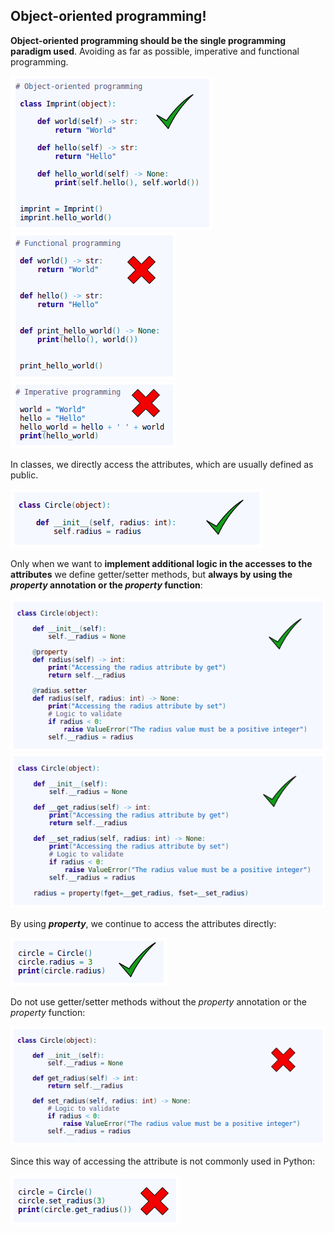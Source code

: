 ## Object-oriented programming!

**Object-oriented programming should be the single programming paradigm used**. Avoiding as far as possible, imperative and functional programming.

![jMetal architecture](../../resources/python_poo_programming.png)
![jMetal architecture](../../resources/python_functional_programming.png)
![jMetal architecture](../../resources/python_imperative_programming.png)

In classes, we directly access the attributes, which are usually defined as public.

![jMetal architecture](../../resources/without_getter_setter.png)

Only when we want to **implement additional logic in the accesses to the attributes** we define getter/setter methods, but **always by using the ***property*** annotation or the ***property*** function**:

![jMetal architecture](../../resources/property_annotation.png)
![jMetal architecture](../../resources/property_functional.png)

By using ***property***, we continue to access the attributes directly:

![jMetal architecture](../../resources/good_access.png)

Do not use getter/setter methods without the *property* annotation or the *property* function:

![jMetal architecture](../../resources/with_getter_setter.png)

Since this way of accessing the attribute is not commonly used in Python:

![jMetal architecture](../../resources/bad_access.png)